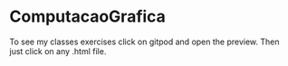 # ComputacaoGrafica

To see my classes exercises click on gitpod and open the preview. Then just click on any .html file.